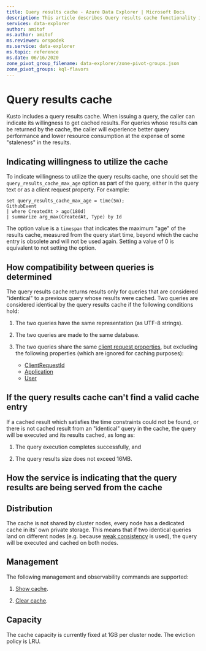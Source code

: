 ```yaml
---
title: Query results cache - Azure Data Explorer | Microsoft Docs
description: This article describes Query results cache functionality in Azure Data Explorer.
services: data-explorer
author: amitof
ms.author: amitof
ms.reviewer: orspodek
ms.service: data-explorer
ms.topic: reference
ms.date: 06/16/2020
zone_pivot_group_filename: data-explorer/zone-pivot-groups.json
zone_pivot_groups: kql-flavors
---
```

# Query results cache

Kusto includes a query results cache. When issuing a query, the caller can indicate
its willingness to get cached results. For queries whose results can be returned
by the cache, the caller will experience better query performance and lower resource
consumption at the expense of some "staleness" in the results.

## Indicating willingness to utilize the cache

To indicate willingness to utilize the query results cache, one should set
the `query_results_cache_max_age` option as part of the query, either in the
query text or as a client request property. For example:
```kusto
set query_results_cache_max_age = time(5m);
GithubEvent
| where CreatedAt > ago(180d)
| summarize arg_max(CreatedAt, Type) by Id
```

The option value is a `timespan` that indicates the maximum "age" of the results
cache, measured from the query start time, beyond which the cache entry is obsolete
and will not be used again.
Setting a value of 0 is equivalent to not setting the option.

## How compatibility between queries is determined

The query results cache returns results only for queries that are considered
"identical" to a previous query whose results were cached. Two queries are considered
identical by the query results cache if the following conditions hold:

1. The two queries have the same representation (as UTF-8 strings).

2. The two queries are made to the same database.

3. The two queries share the same [client request properties](../api/netfx/request-properties.md),
   but excluding the following properties (which are ignored for caching purposes):
   - [ClientRequestId](../api/netfx/request-properties.md#the-clientrequestid-x-ms-client-request-id-named-property)
   - [Application](../api/netfx/request-properties.md#the-application-x-ms-app-named-property)
   - [User](../api/netfx/request-properties.md#the-user-x-ms-user-named-property)


## If the query results cache can't find a valid cache entry

If a cached result which satisfies the time constraints could not be found,
or there is not cached result from an "identical" query in the cache,
the query will be executed and its results cached, as long as:

1. The query execution completes successfully, and

2. The query results size does not exceed 16MB.

## How the service is indicating that the query results are being served from the cache


## Distribution

The cache is not shared by cluster nodes, every node has a dedicated cache in its' own private storage.
This means that if two identical queries land on different nodes (e.g. because [weak consistency](../concepts/queryconsistency.md) is used), the query will be executed and cached on both nodes.

## Management

The following management and observability commands are supported:

1. [Show cache](../management/show-query-results-cache-command.md).

2. [Clear cache](../management/clear-query-results-cache-command.md).

## Capacity

The cache capacity is currently fixed at 1GB per cluster node.
The eviction policy is LRU.



